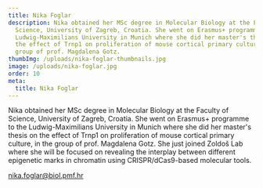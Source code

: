 ```yaml
---
title: Nika Foglar
description: Nika obtained her MSc degree in Molecular Biology at the Faculty of
  Science, University of Zagreb, Croatia. She went on Erasmus+ programme to the
  Ludwig-Maximilians University in Munich where she did her master's thesis on
  the effect of Trnp1 on proliferation of mouse cortical primary culture, in the
  group of prof. Magdalena Gotz.
thumbImg: /uploads/nika-foglar-thumbnails.jpg
image: /uploads/nika-foglar.jpg
order: 10
meta:
  title: Nika Foglar
---
```

Nika obtained her MSc degree in Molecular Biology at the Faculty of Science, University of Zagreb, Croatia. She went on Erasmus+ programme to the Ludwig-Maximilians University in Munich where she did her master's thesis on the effect of Trnp1 on proliferation of mouse cortical primary culture, in the group of prof. Magdalena Gotz. She just joined Zoldoš Lab where she will be focused on revealing the interplay between different epigenetic marks in chromatin using CRISPR/dCas9-based molecular tools.

[nika.foglar@biol.pmf.hr](mailto:nika.foglar@biol.pmf.hr)
